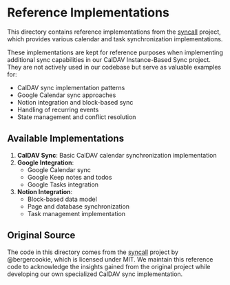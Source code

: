 # Reference Implementations

This directory contains reference implementations from the [syncall](https://github.com/bergercookie/syncall) project, which provides various calendar and task synchronization implementations.

These implementations are kept for reference purposes when implementing additional sync capabilities in our CalDAV Instance-Based Sync project. They are not actively used in our codebase but serve as valuable examples for:

- CalDAV sync implementation patterns
- Google Calendar sync approaches
- Notion integration and block-based sync
- Handling of recurring events
- State management and conflict resolution

## Available Implementations

1. **CalDAV Sync**: Basic CalDAV calendar synchronization implementation
2. **Google Integration**: 
   - Google Calendar sync
   - Google Keep notes and todos
   - Google Tasks integration
3. **Notion Integration**:
   - Block-based data model
   - Page and database synchronization
   - Task management implementation

## Original Source

The code in this directory comes from the [syncall](https://github.com/bergercookie/syncall) project by @bergercookie, which is licensed under MIT. We maintain this reference code to acknowledge the insights gained from the original project while developing our own specialized CalDAV sync implementation. 